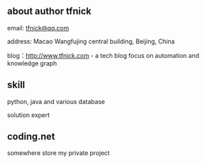 ## about author tfnick

email: tfnick@qq.com

address: Macao Wangfujing central building, Beijing, China

blog：http://www.tfnick.com - a tech blog focus on automation and knowledge graph

## skill 

python, java and various database

solution expert

## coding.net

somewhere store my private project
